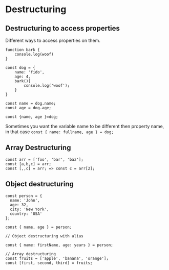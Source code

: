 # Destructuring

## Destructuring to access properties
Different ways to access properties on them. 
```
function bark {
    console.log(woof)
}

const dog = {
    name: 'fido',
    age: 4,
    bark(){
        console.log('woof');
    }
}

const name = dog.name;
const age = dog.age;

const {name, age }=dog;
```
Sometimes you want the variable name to be different then property name, in that case
```const { name: fullname, age } = dog;```

## Array Destructuring
```
const arr = ['foo', 'bar', 'baz'];
const [a,b,c] = arr;
const [,,c] = arr; => const c = arr[2];
```

## Object destructuring
```
const person = {
  name: 'John',
  age: 32,
  city: 'New York',
  country: 'USA'
};

const { name, age } = person;

// Object destructuring with alias

const { name: firstName, age: years } = person;

// Array destructuring
const fruits = ['apple', 'banana', 'orange'];
const [first, second, third] = fruits;
```
